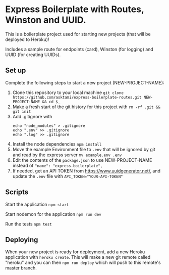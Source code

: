 # Express Boilerplate with Routes, Winston and UUID.

This is a boilerplate project used for starting new projects (that will be deployed to Heroku)!

Includes a sample route for endpoints (card), Winston (for logging) and UUID (for creating UUIDs).

## Set up

Complete the following steps to start a new project (NEW-PROJECT-NAME):

1. Clone this repository to your local machine `git clone https://github.com/asktami/express-boilerplate-routes.git NEW-PROJECT-NAME && cd $_`
2. Make a fresh start of the git history for this project with `rm -rf .git && git init`
3. Add .gitignore with
   ```
   echo "node_modules" > .gitignore
   echo ".env" >> .gitignore
   echo ".log" >> .gitignore
   ```
4. Install the node dependencies `npm install`
5. Move the example Environment file to `.env` that will be ignored by git and read by the express server `mv example.env .env`
6. Edit the contents of the `package.json` to use NEW-PROJECT-NAME instead of `"name": "express-boilerplate",`
7. If needed, get an API TOKEN from https://www.uuidgenerator.net/, and update the `.env` file with `API_TOKEN="YOUR-API-TOKEN"`

## Scripts

Start the application `npm start`

Start nodemon for the application `npm run dev`

Run the tests `npm test`

## Deploying

When your new project is ready for deployment, add a new Heroku application with `heroku create`. This will make a new git remote called "heroku" and you can then `npm run deploy` which will push to this remote's master branch.
